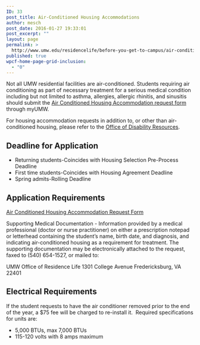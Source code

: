 ```yaml
---
ID: 33
post_title: Air-Conditioned Housing Accommodations
author: mesch
post_date: 2016-01-27 19:33:01
post_excerpt: ""
layout: page
permalink: >
  http://www.umw.edu/residencelife/before-you-get-to-campus/air-conditioned/
published: true
wpcf-home-page-grid-inclusion:
  - "0"
---
```

Not all UMW residential facilities are air-conditioned. Students requiring air conditioning as part of necessary treatment for a serious medical condition including but not limited to asthma, allergies, allergic rhinitis, and sinusitis should submit the <a href="https://orgsync.com/59554/forms/87507">Air Conditioned Housing Accommodation request form</a> through myUMW.

For housing accommodation requests in addition to, or other than air-conditioned housing, please refer to the <a href="http://academics.umw.edu/disability/accommodations/">Office of Disability Resources</a>.
<h2>Deadline for Application</h2>
<ul>
 	<li>Returning students-Coincides with Housing Selection Pre-Process Deadline</li>
 	<li>First time students-Coincides with Housing Agreement Deadline</li>
 	<li>Spring admits-Rolling Deadline</li>
</ul>
<h2>Application Requirements</h2>
<a href="https://orgsync.com/59554/forms/87507">Air Conditioned Housing Accommodation Request Form</a>

Supporting Medical Documentation - Information provided by a medical professional (doctor or nurse practitioner) on either a prescription notepad or letterhead containing the student’s name, birth date, and diagnosis, and indicating air-conditioned housing as a requirement for treatment. The supporting documentation may be electronically attached to the request, faxed to (540) 654-1527, or mailed to:

UMW Office of Residence Life
1301 College Avenue
Fredericksburg, VA 22401
<h2>Electrical Requirements</h2>
If the student requests to have the air conditioner removed prior to the end of the year, a $75 fee will be charged to re-install it.  Required specifications for units are:
<ul>
 	<li>5,000 BTUs, max 7,000 BTUs</li>
 	<li>115-120 volts with 8 amps maximum</li>
</ul>